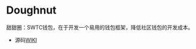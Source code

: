 # Doughnut
甜甜圈：SWTC钱包，在于开发一个易用的钱包框架，降低社区钱包的开发成本。


* 源码[WIKI](https://github.com/HFJingchuang/Doughnut/wiki)
